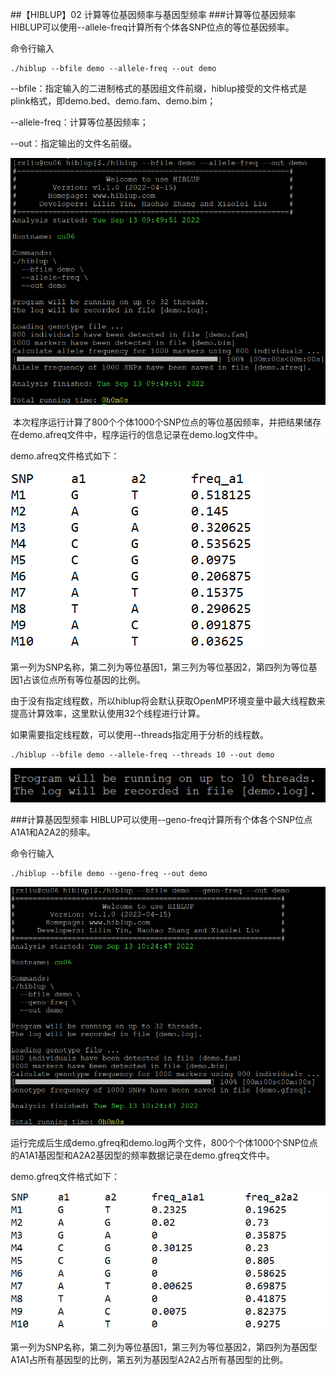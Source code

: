 ##【HIBLUP】02 计算等位基因频率与基因型频率
###计算等位基因频率
HIBLUP可以使用--allele-freq计算所有个体各SNP位点的等位基因频率。
  
命令行输入  

```
./hiblup --bfile demo --allele-freq --out demo
```

--bfile：指定输入的二进制格式的基因组文件前缀，hiblup接受的文件格式是plink格式，即demo.bed、demo.fam、demo.bim；  

--allele-freq：计算等位基因频率；

--out：指定输出的文件名前缀。

![](picture/1.png)

 本次程序运行计算了800个个体1000个SNP位点的等位基因频率，并把结果储存在demo.afreq文件中，程序运行的信息记录在demo.log文件中。

demo.afreq文件格式如下：

![](picture/2.png)

第一列为SNP名称，第二列为等位基因1，第三列为等位基因2，第四列为等位基因1占该位点所有等位基因的比例。

由于没有指定线程数，所以hiblup将会默认获取OpenMP环境变量中最大线程数来提高计算效率，这里默认使用32个线程进行计算。

如果需要指定线程数，可以使用--threads指定用于分析的线程数。

```​
./hiblup --bfile demo --allele-freq --threads 10 --out demo
```

![](picture/3.png)

###计算基因型频率
HIBLUP可以使用--geno-freq计算所有个体各个SNP位点A1A1和A2A2的频率。

命令行输入

```​
./hiblup --bfile demo --geno-freq --out demo
```  

![](picture/4.png)


运行完成后生成demo.gfreq和demo.log两个文件，800个个体1000个SNP位点的A1A1基因型和A2A2基因型的频率数据记录在demo.gfreq文件中。

demo.gfreq文件格式如下：

![](picture/5.png)

第一列为SNP名称，第二列为等位基因1，第三列为等位基因2，第四列为基因型A1A1占所有基因型的比例，第五列为基因型A2A2占所有基因型的比例。












​​
